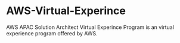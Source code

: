 # AWS-Virtual-Experince
AWS APAC Solution Architect Virtual Experince Program is an virtual experience program offered by AWS. 

